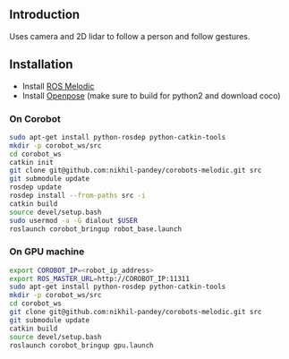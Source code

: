 ## Introduction
Uses camera and 2D lidar to follow a person and follow gestures.

## Installation
- Install [ROS Melodic](http://wiki.ros.org/melodic)
- Install [Openpose](https://github.com/CMU-Perceptual-Computing-Lab/openpose) (make sure to build for python2 and download coco)

### On Corobot
```bash
sudo apt-get install python-rosdep python-catkin-tools
mkdir -p corobot_ws/src
cd corobot_ws
catkin init
git clone git@github.com:nikhil-pandey/corobots-melodic.git src
git submodule update
rosdep update
rosdep install --from-paths src -i
catkin build
source devel/setup.bash
sudo usermod -a -G dialout $USER
roslaunch corobot_bringup robot_base.launch
```

### On GPU machine
```bash
export COROBOT_IP=<robot_ip_address>
export ROS_MASTER_URL=http://COROBOT_IP:11311
sudo apt-get install python-rosdep python-catkin-tools
mkdir -p corobot_ws/src
cd corobot_ws
git clone git@github.com:nikhil-pandey/corobots-melodic.git src
git submodule update
catkin build
source devel/setup.bash
roslaunch corobot_bringup gpu.launch
```